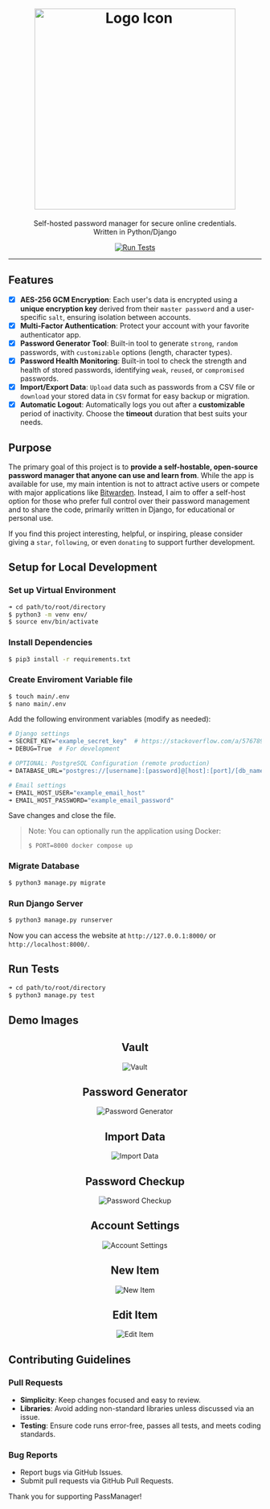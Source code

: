 <div align="center">
    <h1>
        <img src="static/images/logo.png" width="400" alt="Logo Icon"/>
    </h1>
    <p>Self-hosted password manager for secure online credentials.<br>Written in Python/Django</p>
    <a href="https://github.com/KafetzisThomas/PassManagerWeb/actions/workflows/tests.yml">
        <img src = "https://github.com/KafetzisThomas/PassManagerWeb/actions/workflows/tests.yml/badge.svg" alt = 'Run Tests'/>
    </a>
</div>

---

## Features

- [X] **AES-256 GCM Encryption**: Each user's data is encrypted using a **unique encryption key** derived from their `master password` and a user-specific `salt`, ensuring isolation between accounts.
- [X] **Multi-Factor Authentication**: Protect your account with your favorite authenticator app.
- [X] **Password Generator Tool**: Built-in tool to generate `strong`, `random` passwords, with `customizable` options (length, character types).
- [X] **Password Health Monitoring**: Built-in tool to check the strength and health of stored passwords, identifying `weak`, `reused`, or `compromised` passwords.
- [X] **Import/Export Data**: `Upload` data such as passwords from a CSV file or `download` your stored data in `CSV` format for easy backup or migration.
- [X] **Automatic Logout**: Automatically logs you out after a **customizable** period of inactivity. Choose the **timeout** duration that best suits your needs.

## Purpose

The primary goal of this project is to **provide a self-hostable,  open-source password manager that anyone can use and learn from**.
While the app is available for use, my main intention is not to attract active users or compete with major applications like [Bitwarden](https://bitwarden.com/).
Instead, I aim to offer a self-host option for those who prefer full control over their password management and to share the code, primarily written in Django, for educational or personal use.

If you find this project interesting, helpful, or inspiring, please consider giving a `star`, `following`, or even `donating` to support further development.

## Setup for Local Development

### Set up Virtual Environment

```bash
➜ cd path/to/root/directory
$ python3 -m venv env/
$ source env/bin/activate
```

### Install Dependencies

```bash
$ pip3 install -r requirements.txt
```

### Create Enviroment Variable file

```bash
$ touch main/.env
$ nano main/.env
```

Add the following environment variables (modify as needed):
```bash
# Django settings
➜ SECRET_KEY="example_secret_key"  # https://stackoverflow.com/a/57678930
➜ DEBUG=True  # For development

# OPTIONAL: PostgreSQL Configuration (remote production)
➜ DATABASE_URL="postgres://[username]:[password]@[host]:[port]/[db_name]"

# Email settings
➜ EMAIL_HOST_USER="example_email_host"
➜ EMAIL_HOST_PASSWORD="example_email_password"
```

Save changes and close the file.

<blockquote>
Note: You can optionally run the application using Docker:<br>

`$ PORT=8000 docker compose up`
</blockquote>

### Migrate Database

```bash
$ python3 manage.py migrate
```

### Run Django Server
```bash
$ python3 manage.py runserver
```

Now you can access the website at `http://127.0.0.1:8000/` or `http://localhost:8000/`.

## Run Tests

```bash
➜ cd path/to/root/directory
$ python3 manage.py test
```

## Demo Images

<div align = 'center'>
    <h2>Vault</h2>
    <img src='static/images/vault_page.png' alt='Vault'>
    <br><h2>Password Generator</h2>
    <img src='static/images/password_generator_page.png' alt='Password Generator'>
    <br><h2>Import Data</h2>
    <img src='static/images/import_data_page.png' alt='Import Data'>
    <br><h2>Password Checkup</h2>
    <img src = 'static/images/password_checkup_page.png' alt='Password Checkup'>
    <br><h2>Account Settings</h2>
    <img src='static/images/account_page.png' alt='Account Settings'>
    <br><h2>New Item</h2>
    <img src='static/images/new_item_page.png' alt='New Item'>
    <br><h2>Edit Item</h2>
    <img src='static/images/edit_item_page.png' alt='Edit Item'><br>
</div>

## Contributing Guidelines

### Pull Requests
* **Simplicity**: Keep changes focused and easy to review.
* **Libraries**: Avoid adding non-standard libraries unless discussed via an issue.
* **Testing**: Ensure code runs error-free, passes all tests, and meets coding standards.

### Bug Reports
* Report bugs via GitHub Issues.
* Submit pull requests via GitHub Pull Requests.

Thank you for supporting PassManager!
